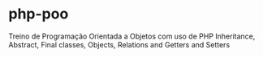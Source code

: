 # php-poo
Treino de Programação Orientada a Objetos com uso de PHP
Inheritance, Abstract, Final classes, Objects, Relations and Getters and Setters
